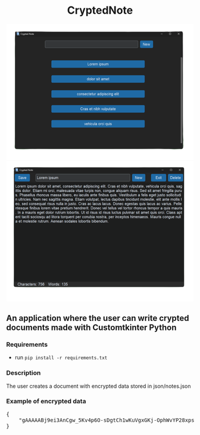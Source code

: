 <h1 align="center">CryptedNote</h1>

<div align="center">
  <img src="app.png" />
</div>

<div align="center">
  <img src="appNote.png" />
</div>

<h2>An application where the user can write crypted documents made with Customtkinter Python</h2>

<h3>Requirements</h3>
<ul>
  <li>run <code>pip install -r requirements.txt</code></li>
</ul>

<h3>Description</h3>
<p>The user creates a document with encrypted data stored in json/notes.json</p>

<h3>Example of encrypted data</h3>
<pre>
{
    "gAAAAABj9ei3AnCgw_5Kv4p6O-sDgtCh1wKuVgxGKj-OphWvYP28xps4fh30CVIDvBDjYSy1zJ5uaPAGhAGWupiNJuhxt5busA==": "gAAAAABj9ejISTFnhNvnxCBDtVrJrUKJ-ZMFguXY2k42K9DSl-cNOKr7C62RKW3npcI-_6tF1n3OucI8xNcapZayXkhAPmDWAPho56bKl8kbUgDp0sLj6-ZJpMuEOfm8gZBF9RVgiizB7Q6Kt_uRInk7564KL6qKH2jcN7ALbmYLgGH9cKKV0KWYgywaHEWw6IMLZqeJezgYZa8yt1APu5fWa3PER5B8xQIBUcenwMFzqdp0YqEhtMcnrQkPavVzMru1Os5aedABsXaLp0RfYB0LBofIhNl6XLoK_vInQ1ysAXKa9ZnvQy6I7FyKwimcD8rxv3uMqHIOBH77q04KMAUiFT-laVSapGQkeXX0gbehgn3aC_Iwr0rQx38dr778CO1c6usQkfExHxPUWLKpZlymLflMoQI1VC-M48Kpfmsxek1ao0gjKaPXtmvFiryq1dciTqMyiU8fwDBFUm-bOuNf463Azsw2wNo-OlGOnR63mRt9nxdgBdC5ckvLCbZfuLKWDKw4ZZpkD1aybtmoBhtvYD9e8GZZFCkWrY5zUqTuUOeBYgxS3COBMSwFTzevdkEnlvZMdIbsotcXNInbY-LxEXOggCgBmnjJKV0kuuv4u2Ix98GgNKiTrePDcrnFJcBtgYBOLo_1Rq2y3MNWxYMxXDn-WqOdTwZaY7_DTVHrfV3EQc_yX_QyP-KtrmhNVG4HCWJHCoWMCEOTXcm9KnUVp2tLwUbS4uE_Ew7jaB7uCW7iLMtBGrqj_8hObAnPWI268J1q--pSDS1NFTgSg_1_cgKfJX-IYL6eI_1dpbOybB2Z8EcGOC9NvW067zY7Mv2PQCW8N73IM3rMlOHDi-RxGdI-W-y-hYDVtiwlElPUWVtl1_HL6tPlzSZSa8KxmLuQ8qjdWxmz2uugjEDcCTdE6a_atOjra-FYWnJoUlbbkzuwZuglK_mL_19e7p5F43F8KvZU8KsQJDpI2n35m99AQx0aSgQt7vgdgyIpG7OGCmLoiK96VQw1UaUx_n1Gu7sUGm_6CJHlXMicgU1UuI0eVvHy8oYEFek7GS_FoyqPRc5df27rMoIv7NEjsgkEuvcjyJ-KkrXtlqmQlzcJUt4SnrI9KabwBsEaoZmJGGmV0Kz8tPEKN6g2mc_-zZ8FjDJMmegV4MxmgPgami6svllwtUByD58wJe33L8He5II726D0yFNxE1H_90TP08oqktRzarlKBVG6PeSWRa_8Y_xESAZQladRco3px6XoUaqr43XcgktQEXI="
}
</pre>
